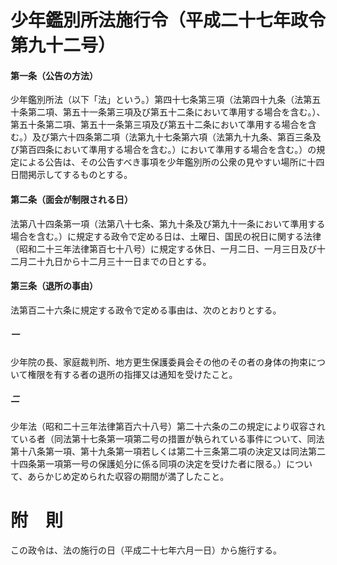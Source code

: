 # 少年鑑別所法施行令（平成二十七年政令第九十二号）
#### 第一条（公告の方法）
少年鑑別所法（以下「法」という。）第四十七条第三項（法第四十九条（法第五十条第二項、第五十一条第三項及び第五十二条において準用する場合を含む。）、第五十条第二項、第五十一条第三項及び第五十二条において準用する場合を含む。）及び第六十四条第二項（法第九十七条第六項（法第九十九条、第百三条及び第百四条において準用する場合を含む。）において準用する場合を含む。）の規定による公告は、その公告すべき事項を少年鑑別所の公衆の見やすい場所に十四日間掲示してするものとする。
#### 第二条（面会が制限される日）
法第八十四条第一項（法第八十七条、第九十条及び第九十一条において準用する場合を含む。）に規定する政令で定める日は、土曜日、国民の祝日に関する法律（昭和二十三年法律第百七十八号）に規定する休日、一月二日、一月三日及び十二月二十九日から十二月三十一日までの日とする。
#### 第三条（退所の事由）
法第百二十六条に規定する政令で定める事由は、次のとおりとする。
##### 一
少年院の長、家庭裁判所、地方更生保護委員会その他のその者の身体の拘束について権限を有する者の退所の指揮又は通知を受けたこと。
##### 二
少年法（昭和二十三年法律第百六十八号）第二十六条の二の規定により収容されている者（同法第十七条第一項第二号の措置が執られている事件について、同法第十八条第一項、第十九条第一項若しくは第二十三条第二項の決定又は同法第二十四条第一項第一号の保護処分に係る同項の決定を受けた者に限る。）について、あらかじめ定められた収容の期間が満了したこと。
# 附　則
この政令は、法の施行の日（平成二十七年六月一日）から施行する。
